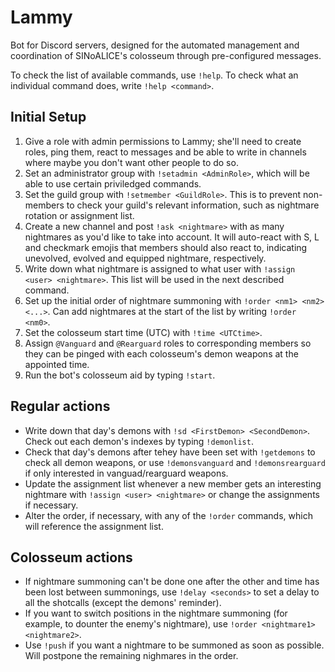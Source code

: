 # Lammy

Bot for Discord servers, designed for the automated management and coordination of SINoALICE's colosseum through pre-configured messages.

To check the list of available commands, use `!help`. To check what an individual command does, write `!help <command>`.

## Initial Setup

1. Give a role with admin permissions to Lammy; she'll need to create roles, ping them, react to messages and be able to write in channels where maybe you don't want other people to do so.
2. Set an administrator group with `!setadmin <AdminRole>`, which will be able to use certain priviledged commands.
3. Set the guild group with `!setmember <GuildRole>`. This is to prevent non-members to check your guild's relevant information, such as nightmare rotation or assignment list.
4. Create a new channel and post `!ask <nightmare>` with as many nightmares as you'd like to take into account. It will auto-react with S, L and checkmark emojis that members should also react to, indicating unevolved, evolved and equipped nightmare, respectively.
5. Write down what nightmare is assigned to what user with `!assign <user> <nightmare>`. This list will be used in the next described command.
6. Set up the initial order of nightmare summoning with `!order <nm1> <nm2> <...>`. Can add nightmares at the start of the list by writing `!order <nm0>`.
7. Set the colosseum start time (UTC) with `!time <UTCtime>`.
8. Assign `@Vanguard` and `@Rearguard` roles to corresponding members so they can be pinged with each colosseum's demon weapons at the appointed time.
9. Run the bot's colosseum aid by typing `!start`.

## Regular actions

- Write down that day's demons with `!sd <FirstDemon> <SecondDemon>`. Check out each demon's indexes by typing `!demonlist`.
- Check that day's demons after tehey have been set with `!getdemons` to check all demon weapons, or use `!demonsvanguard` and `!demonsrearguard` if only interested in vanguad/rearguard weapons.
- Update the assignment list whenever a new member gets an interesting nightmare with `!assign <user> <nightmare>` or change the assignments if necessary.
- Alter the order, if necessary, with any of the `!order` commands, which will reference the assignment list.

## Colosseum actions

- If nightmare summoning can't be done one after the other and time has been lost between summonings, use `!delay <seconds>` to set a delay to all the shotcalls (except the demons' reminder).
- If you want to switch positions in the nightmare summoning (for example, to dounter the enemy's nightmare), use `!order <nightmare1> <nightmare2>`.
- Use `!push` if you want a nightmare to be summoned as soon as possible. Will postpone the remaining nighmares in the order.
